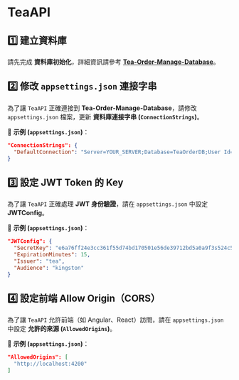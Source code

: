 # TeaAPI

## 1️⃣ 建立資料庫
請先完成 **資料庫初始化**，詳細資訊請參考 **[Tea-Order-Manage-Database](https://github.com/Jacky0624/Tea-Order-Manage-Database)**。

## 2️⃣ 修改 `appsettings.json` 連接字串
為了讓 `TeaAPI` 正確連接到 **Tea-Order-Manage-Database**，請修改 `appsettings.json` 檔案，更新 **資料庫連接字串 (`ConnectionStrings`)**。

📌 **示例 (`appsettings.json`)**：
```json
"ConnectionStrings": {
  "DefaultConnection": "Server=YOUR_SERVER;Database=TeaOrderDB;User Id=YOUR_USER;Password=YOUR_PASSWORD;TrustServerCertificate=True;"
}
```

## 3️⃣ 設定 JWT Token 的 Key
為了讓 `TeaAPI` 正確處理 **JWT 身份驗證**，請在 `appsettings.json` 中設定 **JWTConfig**。

📌 **示例 (`appsettings.json`)**：
```json
"JWTConfig": {
  "SecretKey": "e6a76ff24e3cc361f55d74bd170501e56de39712bd5a0a9f3s524c569908442b",
  "ExpirationMinutes": 15,
  "Issuer": "tea",
  "Audience": "kingston"
}
```


## 4️⃣ 設定前端 Allow Origin（CORS）
為了讓 `TeaAPI` 允許前端（如 Angular、React）訪問，請在 `appsettings.json` 中設定 **允許的來源 (`AllowedOrigins`)**。

📌 **示例 (`appsettings.json`)**：
```json
"AllowedOrigins": [
  "http://localhost:4200"
]
```